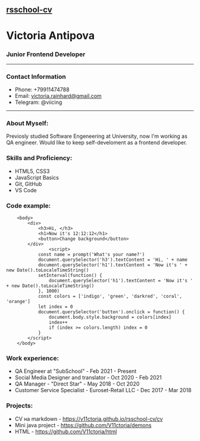 ## [rsschool-cv](https://rs.school/)
# Victoria Antipova
### Junior Frontend Developer
---
### Contact Information 
* Phone: +79911474788
* Email: victoria.rainhard@gmail.com
* Telegram: @viicing 
---
### About Myself:
Previosly studied Software Engeneering at University, now I'm working as QA engineer. Would like to keep self-develoment as a frontend developer.

### Skills and Proficiency:
* HTML5, CSS3
* JavaScript Basics
* Git, GitHub
* VS Code

### Code example:
```    
    <body>
        <div>
            <h3>Hi, </h3>
            <h1>Now it's 12:12:12</h1>
            <button>Change background</button>
        </div>
				<script>
	        const name = prompt('What's your name?')
	        document.querySelector('h3').textContent = 'Hi, ' + name
	        document.querySelector('h1').textContent = 'Now it's ' + new Date().toLocaleTimeString()
	        setInterval(function() {
	            document.querySelector('h1').textContent = 'Now it's ' + new Date().toLocaleTimeString()
	        }, 1000)
	        const colors = ['indigo', 'green', 'darkred', 'coral', 'orange']
	        let index = 0
            document.querySelector('button').onclick = function() {
	            document.body.style.background = colors[index]
	            index++
	            if (index >= colors.length) index = 0
	        }
	    </script>
    </body>
```

### Work experience:
* QA Engineer at "SubSchool" - Feb 2021 - Present
* Social Media Designer and translator - Oct 2020 - Feb 2021
* QA Manager - "Direct Star" - May 2018 - Oct 2020
* Customer Service Specialist - Euroset-Retail LLC - Dec 2017 - Mar 2018

### Projects:
* CV на markdown - https://v11ctoria.github.io/rsschool-cv/cv
* Mini java project - https://github.com/V11ctoria/demons
* HTML - https://github.com/V11ctoria/html
